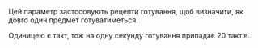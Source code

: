 Цей параметр застосовують рецепти готування, щоб визначити, як довго один предмет готуватиметься.

Одиницею є такт, тож на одну секунду готування припадає 20 тактів.
